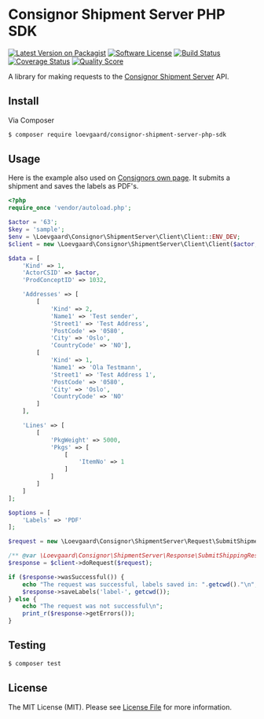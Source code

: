 # Consignor Shipment Server PHP SDK

[![Latest Version on Packagist][ico-version]][link-packagist]
[![Software License][ico-license]](LICENSE)
[![Build Status][ico-travis]][link-travis]
[![Coverage Status][ico-scrutinizer]][link-scrutinizer]
[![Quality Score][ico-code-quality]][link-code-quality]

A library for making requests to the [Consignor Shipment Server](https://consignor.zendesk.com/hc/da/categories/115000066814-Consignor-Shipment-Server) API.

## Install

Via Composer

```bash
$ composer require loevgaard/consignor-shipment-server-php-sdk
```

## Usage
Here is the example also used on [Consignors own page](https://consignor.zendesk.com/hc/da/articles/115002124314-Sample-Code-PHP). It submits a shipment and saves the labels as PDF's.

```php
<?php
require_once 'vendor/autoload.php';

$actor = '63';
$key = 'sample';
$env = \Loevgaard\Consignor\ShipmentServer\Client\Client::ENV_DEV;
$client = new \Loevgaard\Consignor\ShipmentServer\Client\Client($actor, $key, [], null, null, $env);

$data = [
    'Kind' => 1,
    'ActorCSID' => $actor,
    'ProdConceptID' => 1032,

    'Addresses' => [
        [
            'Kind' => 2,
            'Name1' => 'Test sender',
            'Street1' => 'Test Address',
            'PostCode' => '0580',
            'City' => 'Oslo',
            'CountryCode' => 'NO'],
        [
            'Kind' => 1,
            'Name1' => 'Ola Testmann',
            'Street1' => 'Test Address 1',
            'PostCode' => '0580',
            'City' => 'Oslo',
            'CountryCode' => 'NO'
        ]
    ],

    'Lines' => [
        [
            'PkgWeight' => 5000,
            'Pkgs' => [
                [
                    'ItemNo' => 1
                ]
            ]
        ]
    ]
];

$options = [
    'Labels' => 'PDF'
];

$request = new \Loevgaard\Consignor\ShipmentServer\Request\SubmitShipmentRequest($data, $options);

/** @var \Loevgaard\Consignor\ShipmentServer\Response\SubmitShippingResponse $response */
$response = $client->doRequest($request);

if ($response->wasSuccessful()) {
    echo "The request was successful, labels saved in: ".getcwd()."\n";
    $response->saveLabels('label-', getcwd());
} else {
    echo "The request was not successful\n";
    print_r($response->getErrors());
}
```

## Testing

```bash
$ composer test
```

## License

The MIT License (MIT). Please see [License File](LICENSE) for more information.

[ico-version]: https://img.shields.io/packagist/v/loevgaard/consignor-shipment-server-php-sdk.svg?style=flat-square
[ico-license]: https://img.shields.io/badge/license-MIT-brightgreen.svg?style=flat-square
[ico-travis]: https://img.shields.io/travis/loevgaard/consignor-shipment-server-php-sdk/master.svg?style=flat-square
[ico-scrutinizer]: https://img.shields.io/scrutinizer/coverage/g/loevgaard/consignor-shipment-server-php-sdk.svg?style=flat-square
[ico-code-quality]: https://img.shields.io/scrutinizer/g/loevgaard/consignor-shipment-server-php-sdk.svg?style=flat-square

[link-packagist]: https://packagist.org/packages/loevgaard/consignor-shipment-server-php-sdk
[link-travis]: https://travis-ci.org/loevgaard/consignor-shipment-server-php-sdk
[link-scrutinizer]: https://scrutinizer-ci.com/g/loevgaard/consignor-shipment-server-php-sdk/code-structure
[link-code-quality]: https://scrutinizer-ci.com/g/loevgaard/consignor-shipment-server-php-sdk